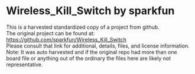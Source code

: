 
# Wireless_Kill_Switch by sparkfun  
This is a harvested standardized copy of a project from github.  
The original project can be found at:  
https://github.com/sparkfun/Wireless_Kill_Switch  
Please consult that link for additional, details, files, and license information.  
Note: It was auto harvested and if the original repo had more than one board file or anything out of the ordinary the files here are likely not representative.  
    